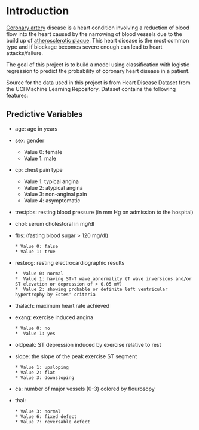 # Introduction

[Coronary artery](https://en.wikipedia.org/wiki/Coronary_artery_disease) disease is a heart condition involving a reduction of blood flow into the heart caused by the narrowing of blood vessels due to the build up of [atherosclerotic plaque](https://en.wikipedia.org/wiki/Atheroma). This heart disease is the most common type and if blockage becomes severe enough can lead to heart attacks/failure.

The goal of this project is to build a model using classification with logistic regression to predict the probability of coronary heart disease in a patient.

Source for the data used in this project is from Heart Disease Dataset from the UCI Machine Learning Repository. Dataset contains the following features:


## Predictive Variables
* age: age in years

* sex: gender

     * Value 0: female
     * Value 1: male

* cp: chest pain type

     * Value 1: typical angina
     * Value 2: atypical angina
     * Value 3: non-anginal pain
     * Value 4: asymptomatic

* trestpbs: resting blood pressure (in mm Hg on admission to the hospital)

* chol: serum cholestoral in mg/dl

* fbs: (fasting blood sugar > 120 mg/dl)

      * Value 0: false
      * Value 1: true

* restecg: resting electrocardiographic results

      *  Value 0: normal
      *  Value 1: having ST-T wave abnormality (T wave inversions and/or ST elevation or depression of > 0.05 mV)
      *  Value 2: showing probable or definite left ventricular hypertrophy by Estes' criteria

* thalach: maximum heart rate achieved

* exang: exercise induced angina

      * Value 0: no
      *  Value 1: yes

* oldpeak: ST depression induced by exercise relative to rest

* slope: the slope of the peak exercise ST segment

      * Value 1: upsloping
      * Value 2: flat
      * Value 3: downsloping

* ca: number of major vessels (0-3) colored by flourosopy

* thal:

      * Value 3: normal
      * Value 6: fixed defect
      * Value 7: reversable defect